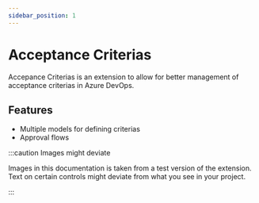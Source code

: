 ```yaml
---
sidebar_position: 1
---
```


# Acceptance Criterias

Accepance Criterias is an extension to allow for better management of acceptance criterias in Azure DevOps.

## Features

- Multiple models for defining criterias
- Approval flows

:::caution Images might deviate

Images in this documentation is taken from a test version of the extension. Text on certain controls might deviate from what you see in your project.

:::
